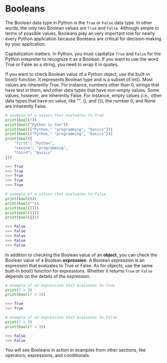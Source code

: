 # Booleans

The Boolean data type in Python is the `True` or `False` data type. In other words, the only two Boolean values are `True` and `False`. Although simple in terms of possible values, Booleans play an very important role for nearly every Python application because Booleans are critical for decision-making by your application.

Capitalization matters. In Python, you must capitalize `True` and `False` for the Python intepreter to recognize it as a Boolean. If you want to use the word True or False as a string, you need to wrap it in quotes.

If you want to check Boolean value of a Python object, use the built-in bool() function. It represents Boolean type and is a subset of int(). Most values are inherently True. For instance, numbers other than 0, strings that have text in them, and other data types that have non-empty values. Some values, however, are inherently False. For instance, empty values (i.e., other data types that have no value, like "", (), and {}), the number 0, and None are inherently False. 

```python
# example of a values that evaluates to True
print(bool(7))
print(bool("Python is fun"))
print(bool(["Python," "programming", "basics"]))
print(bool(("Python," "programming", "basics")))
print(bool({
    "first": "Python", 
    "second": "programming", 
    "third": "basics"
}))

>>> True
>>> True
>>> True
>>> True
>>> True

# example of a values that evaluates to False
print(bool(0))
print(bool(""))
print(bool([]))
print(bool(()))
print(bool({}))

>>> False
>>> False
>>> False
>>> False
>>> False
```

In addition to checking the Boolean value of an **object**, you can check the Boolean value of a Boolean **expression**. A Boolean expression is an expression that evaluates to True or False. As for objects, use the same built-in bool() function for expressions. Whether it returns `True` or `False` depends on the details of the expression.

```python
# example of an expression that evaluates to True
print(7 > 3)
print(bool(7 > 3))

>>> True
>>> True

# example of an expression that evaluates to False
print(7 < 3)
print(bool(7 < 3))

>>> False
>>> False
```

You will see Booleans in action in examples from other sections, like operators, expressions, and conditionals.
